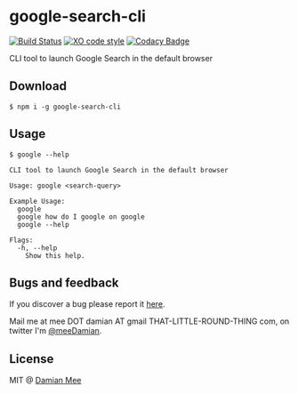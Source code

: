 # google-search-cli
[![Build Status](https://travis-ci.org/chester1000/google-search-cli.svg?branch=master)](https://travis-ci.org/chester1000/google-search-cli) [![XO code style](https://img.shields.io/badge/code_style-XO-5ed9c7.svg)](https://github.com/sindresorhus/xo) [![Codacy Badge](https://api.codacy.com/project/badge/grade/e9aafe00c52f45cf978fce3de2f638ad)](https://www.codacy.com/app/meeDamian/google-search-cli)


CLI tool to launch Google Search in the default browser

## Download

```
$ npm i -g google-search-cli
```

## Usage

```
$ google --help

CLI tool to launch Google Search in the default browser

Usage: google <search-query>

Example Usage:
  google
  google how do I google on google
  google --help

Flags:
  -h, --help
    Show this help.
```

## Bugs and feedback

If you discover a bug please report it [here](https://github.com/chester1000/google-search-cli/issues/new).

Mail me at mee DOT damian AT gmail THAT-LITTLE-ROUND-THING com, on twitter I'm [@meeDamian](http://twitter.com/meedamian).


## License

MIT @ [Damian Mee](https://meedamian.com)

